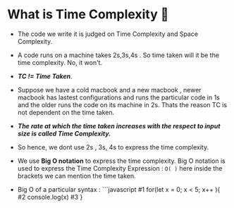 # What is Time Complexity 🤔
- The code we write it is judged on Time Complexity and Space Complexity.
- A code runs on a machine takes 2s,3s,4s . So time taken will it be the time complexity. No,  it won't.
- ***TC != Time Taken***.

- Suppose we have a cold macbook and a new macbook , newer macbook has lastest configurations and runs the particular code in 1s and the older runs the code on its machine in 2s. Thats the reason TC is not dependent on the time taken.

- ***The rate at which the time taken increases with the respect to input size is called Time Complexity.***

- So hence, we dont use 2s , 3s, 4s to express the time complexity.
- We use **Big O notation** to express the time complexity. Big O notation is used to express the Time Complexity Expression : `O( )` here inside the brackets we can mention the time taken.

- Big O of a particular syntax :
             ```javascript
  #1 for(let x = 0; x < 5; x++ ){
  #2              console.log(x)
  #3 }
